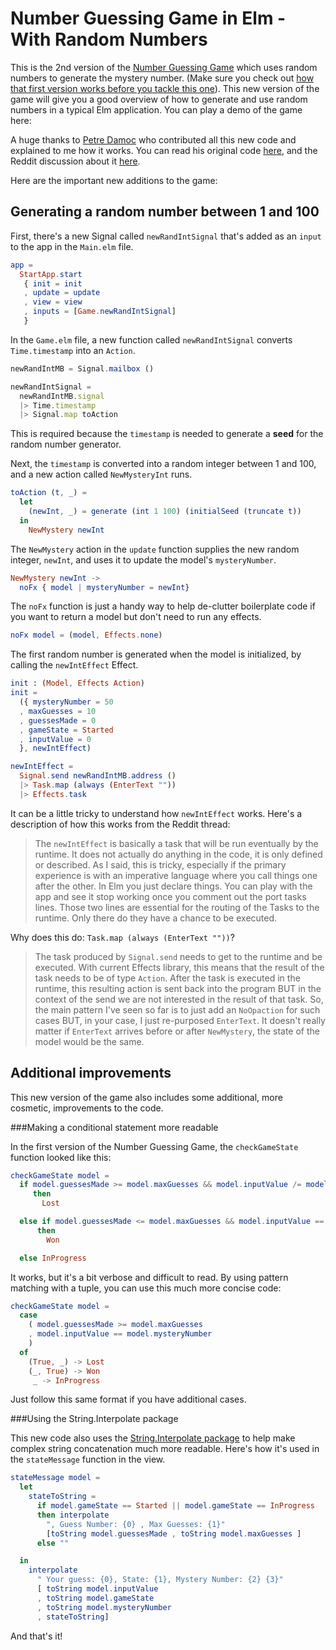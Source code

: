 Number Guessing Game in Elm - With Random Numbers
===========================

This is the 2nd version of the [Number Guessing Game](https://github.com/kittykatattack/numberGuessingGame) which uses
random numbers to generate the mystery number. (Make sure you check
out [how that first version works before you tackle this one](https://github.com/kittykatattack/numberGuessingGame)).
This new version of the game will give you a good overview of how to
generate and use random numbers in a typical Elm application. You can
play a demo of the game here:

A huge thanks to [Petre Damoc](https://gist.github.com/pdamoc) who
contributed all this new code and explained to me how it works. You
can read his original code [here](https://gist.github.com/pdamoc/3c4a4c9564d6235f504c), 
and the Reddit discussion about it [here](https://www.reddit.com/r/elm/comments/44skl5/request_for_feedback_number_guessing_game/).

Here are the important new additions to the game:

Generating a random number between 1 and 100
--------------------------------------------

First, there's a new Signal called `newRandIntSignal` that's added 
as an `input` to the app in the `Main.elm` file.
```elm
app =
  StartApp.start
   { init = init
   , update = update
   , view = view
   , inputs = [Game.newRandIntSignal]
   }
```
In the `Game.elm` file, a new function called `newRandIntSignal` converts `Time.timestamp` into an `Action`.
```js
newRandIntMB = Signal.mailbox ()

newRandIntSignal = 
  newRandIntMB.signal
  |> Time.timestamp 
  |> Signal.map toAction
```
This is required because the `timestamp` is needed to generate a 
**seed** for the random number generator. 

Next, the `timestamp` is converted 
into a random integer between 1 and 100, and a new action called `NewMysteryInt` runs.
```elm
toAction (t, _) = 
  let 
    (newInt, _) = generate (int 1 100) (initialSeed (truncate t))
  in 
    NewMystery newInt
```
The `NewMystery` action in the `update` function supplies the new random 
integer, `newInt`, and uses it to update the model's `mysteryNumber`.
```elm
NewMystery newInt -> 
  noFx { model | mysteryNumber = newInt}
```
The `noFx` function is just a handy way to help de-clutter boilerplate code 
if you want to return a model but don't need to run any effects.
```elm
noFx model = (model, Effects.none)
```
The first random number is generated when the model is initialized, 
by calling the `newIntEffect` Effect.
```elm
init : (Model, Effects Action)
init =
  ({ mysteryNumber = 50
  , maxGuesses = 10
  , guessesMade = 0
  , gameState = Started
  , inputValue = 0
  }, newIntEffect)

newIntEffect = 
  Signal.send newRandIntMB.address ()
  |> Task.map (always (EnterText ""))
  |> Effects.task
```
It can be a little tricky to understand how `newIntEffect` works.
Here's a description of how this works from the Reddit
thread: 

> The `newIntEffect` is basically a task that will be run eventually by the runtime. 
> It does not actually do anything in the code, it is only defined or described. 
> As I said, this is tricky, especially if the primary experience is with an imperative 
> language where you call things one after the other. In Elm you just declare things. 
> You can play with the app and see it stop working once you comment out the port tasks 
> lines. Those two lines are essential for the routing of the Tasks to the runtime.
> Only there do they have a chance to be executed.

Why does this do: `Task.map (always (EnterText ""))`?

> The task produced by `Signal.send` needs to get to the runtime and be executed. 
> With current Effects library, this means that the result of the task needs 
> to be of type `Action`. After the task is executed in the runtime, this resulting 
> action is sent back into the program BUT in the context of the send we are not 
> interested in the result of that task. So, the main pattern I've seen so far is 
> to just add an `NoOpaction` for such cases BUT, in your case, I just re-purposed 
> `EnterText`. It doesn't really matter if `EnterText` arrives before or after 
> `NewMystery`, the state of the model would be the same.

Additional improvements
-----------------------

This new version of the game also includes some additional, more
cosmetic, improvements to the code.

###Making a conditional statement more readable

In the first version of the Number Guessing Game, the `checkGameState`
function looked like this:
```elm
checkGameState model =
  if model.guessesMade >= model.maxGuesses && model.inputValue /= model.mysteryNumber
     then
       Lost

  else if model.guessesMade <= model.maxGuesses && model.inputValue == model.mysteryNumber 
      then
        Won

  else InProgress
```
It works, but it's a bit verbose and difficult to read. By using
pattern matching with a tuple, you can use this much more concise
code:
```elm
checkGameState model =
  case 
    ( model.guessesMade >= model.maxGuesses
    , model.inputValue == model.mysteryNumber
    ) 
  of
    (True, _) -> Lost
    (_, True) -> Won
     _ -> InProgress
```
Just follow this same format if you have additional cases.

###Using the String.Interpolate package

This new code also uses the [String.Interpolate package](http://package.elm-lang.org/packages/lukewestby/elm-string-interpolate/1.0.0/) to help make
complex string concatenation much more readable. Here's how it's used
in the `stateMessage` function in the view.
```elm
stateMessage model =
  let 
    stateToString = 
      if model.gameState == Started || model.gameState == InProgress 
      then interpolate 
        ", Guess Number: {0} , Max Guesses: {1}" 
        [toString model.guessesMade , toString model.maxGuesses ]
      else ""

  in 
    interpolate 
      " Your guess: {0}, State: {1}, Mystery Number: {2} {3}" 
      [ toString model.inputValue
      , toString model.gameState
      , toString model.mysteryNumber 
      , stateToString]
```
And that's it!



